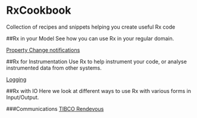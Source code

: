 RxCookbook
==========

Collection of recipes and snippets helping you create useful Rx code

##Rx in your Model
See how you can use Rx in your regular domain.

[Property Change notifications](Model/PropertyChange.md)

##Rx for Instrumentation
Use Rx to help instrument your code, or analyse instrumented data from other systems.

[Logging](Instrumentation/Logging.md)

##Rx with IO
Here we look at different ways to use Rx with various forms in Input/Output.

###Communications
[TIBCO Rendevous](IO/Comms/TibRv.md)
